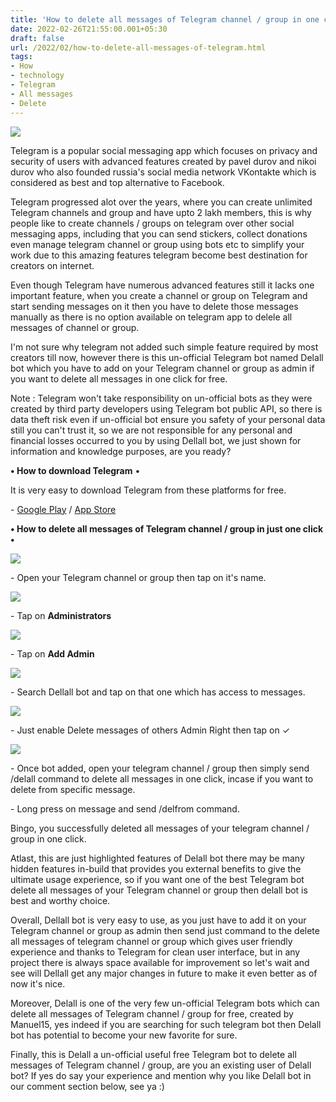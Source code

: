 ```yaml
---
title: 'How to delete all messages of Telegram channel / group in one click.'
date: 2022-02-26T21:55:00.001+05:30
draft: false
url: /2022/02/how-to-delete-all-messages-of-telegram.html
tags: 
- How
- technology
- Telegram
- All messages
- Delete
---
```


 [![](https://lh3.googleusercontent.com/-GLUWU47tH9Y/YhpUiYCPJ6I/AAAAAAAAJWc/0N9u4Knhi2Ex8tWBmMODSh2Os5HojHaNgCNcBGAsYHQ/s1600/1645892742404864-0.png)](https://lh3.googleusercontent.com/-GLUWU47tH9Y/YhpUiYCPJ6I/AAAAAAAAJWc/0N9u4Knhi2Ex8tWBmMODSh2Os5HojHaNgCNcBGAsYHQ/s1600/1645892742404864-0.png) 

  

Telegram is a popular social messaging app which focuses on privacy and security of users with advanced features created by pavel durov and nikoi durov who also founded russia's social media network VKontakte which is considered as best and top alternative to Facebook.

  

Telegram progressed alot over the years, where you can create unlimited Telegram channels and group and have upto 2 lakh members, this is why people like to create channels / groups on telegram over other social messaging apps, including that you can send stickers, collect donations even manage telegram channel or group using bots etc to simplify your work due to this amazing features telegram become best destination for creators on internet.

  

Even though Telegram have numerous advanced features still it lacks one important feature, when you create a channel or group on Telegram and start sending messages on it then you have to delete those messages manually as there is no option available on telegram app to delele all messages of channel or group.

  

I'm not sure why telegram not added such simple feature required by most creators till now, however there is this un-official Telegram bot named Delall bot which you have to add on your Telegram channel or group as admin if you want to delete all messages in one click for free.

  

Note : Telegram won't take responsibility on un-official bots as they were created by third party developers using Telegram bot public API, so there is data theft risk even if un-official bot ensure you safety of your personal data still you can't trust it, so we are not responsible for any personal and financial losses occurred to you by using Dellall bot, we just shown for information and knowledge purposes, are you ready?

  

**• How to download Telegram** •

  

It is very easy to download Telegram from these platforms for free.

  

\- [Google Play](https://play.google.com/store/apps/details?id=org.telegram.messenger) / [App Store](https://apps.apple.com/us/app/telegram-messenger/id686449807)

  

**• How to delete all messages of Telegram channel / group in just one click •**

 **[![](https://lh3.googleusercontent.com/-3_DRTImVow0/YhpUhXUot-I/AAAAAAAAJWY/5Nz366iDopEFXPsbnUzwqGL32pL7jUJaACNcBGAsYHQ/s1600/1645892738089797-1.png)](https://lh3.googleusercontent.com/-3_DRTImVow0/YhpUhXUot-I/AAAAAAAAJWY/5Nz366iDopEFXPsbnUzwqGL32pL7jUJaACNcBGAsYHQ/s1600/1645892738089797-1.png)** 

\- Open your Telegram channel or group then tap on it's name.

  

 [![](https://lh3.googleusercontent.com/-OZnBz-zUlzE/YhpUgdL2l6I/AAAAAAAAJWU/N5A1d8D7W7Ib6asoFz0aieTWAOZg6JN4ACNcBGAsYHQ/s1600/1645892734463813-2.png)](https://lh3.googleusercontent.com/-OZnBz-zUlzE/YhpUgdL2l6I/AAAAAAAAJWU/N5A1d8D7W7Ib6asoFz0aieTWAOZg6JN4ACNcBGAsYHQ/s1600/1645892734463813-2.png) 

  

\- Tap on **Administrators**

 **[![](https://lh3.googleusercontent.com/-siJHw18wiNs/YhpUffldcLI/AAAAAAAAJWQ/l40jmaWm3bwBpaTZOi-LLHvZTPTF-nVfQCNcBGAsYHQ/s1600/1645892731027359-3.png)](https://lh3.googleusercontent.com/-siJHw18wiNs/YhpUffldcLI/AAAAAAAAJWQ/l40jmaWm3bwBpaTZOi-LLHvZTPTF-nVfQCNcBGAsYHQ/s1600/1645892731027359-3.png)** 

\- Tap on **Add Admin**

 **[![](https://lh3.googleusercontent.com/-GfUA1ggHfyY/YhpUegRSOOI/AAAAAAAAJWM/MJGFW-kZR9UaNFgxaGwyX-G2YEejy4gkQCNcBGAsYHQ/s1600/1645892727487141-4.png)](https://lh3.googleusercontent.com/-GfUA1ggHfyY/YhpUegRSOOI/AAAAAAAAJWM/MJGFW-kZR9UaNFgxaGwyX-G2YEejy4gkQCNcBGAsYHQ/s1600/1645892727487141-4.png)** 

\- Search Dellall bot and tap on that one which has access to messages.

  

 [![](https://lh3.googleusercontent.com/-8sXcYlgh6Xs/YhpUdzD71PI/AAAAAAAAJWI/nAOsN4xHszwZWTF6lv3SPRw5H8tUcUylgCNcBGAsYHQ/s1600/1645892723876801-5.png)](https://lh3.googleusercontent.com/-8sXcYlgh6Xs/YhpUdzD71PI/AAAAAAAAJWI/nAOsN4xHszwZWTF6lv3SPRw5H8tUcUylgCNcBGAsYHQ/s1600/1645892723876801-5.png) 

  

\- Just enable Delete messages of others Admin Right then tap on ✓

  

 [![](https://lh3.googleusercontent.com/-7CYtWx4Moss/YhpUc18udUI/AAAAAAAAJWE/bCSWfqyDG6MubpY_SacbuCxf_j3JcafiwCNcBGAsYHQ/s1600/1645892718799073-6.png)](https://lh3.googleusercontent.com/-7CYtWx4Moss/YhpUc18udUI/AAAAAAAAJWE/bCSWfqyDG6MubpY_SacbuCxf_j3JcafiwCNcBGAsYHQ/s1600/1645892718799073-6.png) 

  

\- Once bot added, open your telegram channel / group then simply send /delall command to delete all messages in one click, incase if you want to delete from specific message.

  

\- Long press on message and send /delfrom command.

  

Bingo, you successfully deleted all messages of your telegram channel / group in one click.

  

Atlast, this are just highlighted features of Delall bot there may be many hidden features in-build that provides you external benefits to give the ultimate usage experience, so if you want one of the best Telegram bot delete all messages of your Telegram channel or group then delall bot is best and worthy choice.

  

Overall, Dellall bot is very easy to use, as you just have to add it on your Telegram channel or group as admin then send just command to the delete all messages of telegram channel or group which gives user friendly experience and thanks to Telegram for clean user interface, but in any project there is always space available for improvement so let's wait and see will Dellall get any major changes in future to make it even better as of now it's nice.

  

Moreover, Delall is one of the very few un-official Telegram bots which can delete all messages of Telegram channel / group for free, created by Manuel15, yes indeed if you are searching for such telegram bot then Delall bot has potential to become your new favorite for sure.

  

Finally, this is Delall a un-official useful free Telegram bot to delete all messages of Telegram channel / group, are you an existing user of Delall bot? If yes do say your experience and mention why you like Delall bot in our comment section below, see ya :)